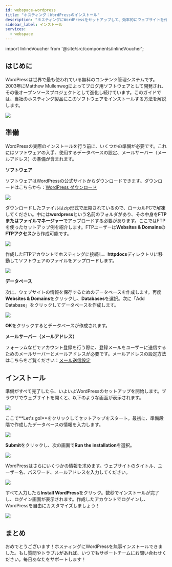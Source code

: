 ```yaml
---
id: webspace-wordpress
title: "ホスティング：WordPressのインストール"
description: "ホスティングにWordPressをセットアップして、効率的にウェブサイトを作成・管理する方法をチェック → 今すぐ詳しく見る"
sidebar_label: インストール
services:
  - webspace
---
```


import InlineVoucher from '@site/src/components/InlineVoucher';



## はじめに

WordPressは世界で最も使われている無料のコンテンツ管理システムです。2003年にMatthew Mullenwegによってブログ用ソフトウェアとして開発され、その後オープンソースプロジェクトとして進化し続けています。このガイドでは、当社のホスティング製品にこのソフトウェアをインストールする方法を解説します。

![](https://screensaver01.zap-hosting.com/index.php/s/j3Ctfont64EnpcH/preview)

<InlineVoucher />

## 準備

WordPressの実際のインストールを行う前に、いくつかの準備が必要です。これにはソフトウェアの入手、使用するデータベースの設定、メールサーバー（メールアドレス）の準備が含まれます。



**ソフトウェア**

ソフトウェアはWordPressの公式サイトからダウンロードできます。ダウンロードはこちらから：[WordPress ダウンロード](https://en.wordpress.org/download/)

![](https://screensaver01.zap-hosting.com/index.php/s/69YD2QWG8iHzzaa/preview)

ダウンロードしたファイルはzip形式で圧縮されているので、ローカルPCで解凍してください。中には**wordpress**という名前のフォルダがあり、その中身を**FTPまたはファイルマネージャー**でアップロードする必要があります。ここではFTPを使ったセットアップ例を紹介します。FTPユーザーは**Websites & Domains**の**FTPアクセス**から作成可能です。



![](https://screensaver01.zap-hosting.com/index.php/s/nkKsBpyb6GM6Rkp/download/chrome_7Y5hmuXn5f.gif)



作成したFTPアカウントでホスティングに接続し、**httpdocs**ディレクトリに移動してソフトウェアのファイルをアップロードします。



![](https://screensaver01.zap-hosting.com/index.php/s/c9JSb9XEjfwGwwQ/preview)



**データベース**

次に、ウェブサイトの情報を保存するためのデータベースを作成します。再度**Websites & Domains**をクリックし、**Databases**を選択。次に「Add Database」をクリックしてデータベースを作成します。



![](https://screensaver01.zap-hosting.com/index.php/s/99BJeGCHjS9QHkz/download/chrome_Jzw3adOg7G.gif)



**OK**をクリックするとデータベースが作成されます。



**メールサーバー（メールアドレス）**

フォーラムなどでアカウント登録を行う際に、登録メールをユーザーに送信するためのメールサーバーとメールアドレスが必要です。メールアドレスの設定方法はこちらをご覧ください：[メール送信設定](webspace-plesk-sendmail.md)



## インストール

準備がすべて完了したら、いよいよWordPressのセットアップを開始します。ブラウザでウェブサイトを開くと、以下のような画面が表示されます。

![](https://screensaver01.zap-hosting.com/index.php/s/8AcGsKyHpsSgKxL/preview)



ここで**Let's go!**をクリックしてセットアップをスタート。最初に、準備段階で作成したデータベースの情報を入力します。



![](https://screensaver01.zap-hosting.com/index.php/s/9jnjxz8B9TaeZSD/preview)



**Submit**をクリックし、次の画面で**Run the installation**を選択。



![](https://screensaver01.zap-hosting.com/index.php/s/ZLZdC5NeWDoQBkr/preview)



WordPressはさらにいくつかの情報を求めます。ウェブサイトのタイトル、ユーザー名、パスワード、メールアドレスを入力してください。



![](https://screensaver01.zap-hosting.com/index.php/s/WzckYZ47QJLd7yM/preview)



すべて入力したら**Install WordPress**をクリック。数秒でインストールが完了し、ログイン画面が表示されます。作成したアカウントでログインし、WordPressを自由にカスタマイズしましょう！

![](https://screensaver01.zap-hosting.com/index.php/s/MnLRYMDJCXjJJ8i/download/chrome_4KNjihGpo0.gif)



## まとめ

おめでとうございます！ホスティングにWordPressを無事インストールできました。もし質問やトラブルがあれば、いつでもサポートチームにお問い合わせください。毎日あなたをサポートします！

<InlineVoucher />